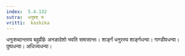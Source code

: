 ```yaml
---
index:  5.4.132
sutra:  धनुषश् च
vritti:  kashika 
---
```


धनुःशब्दान्तस्य बहुव्रीहेः अनङादेशो भवति समासान्तः। शार्ङ्गं धनुरस्य शार्ङ्गधन्वा। गाण्डीवधन्वा। पुष्पधन्वा। अधिज्यधन्वा।

